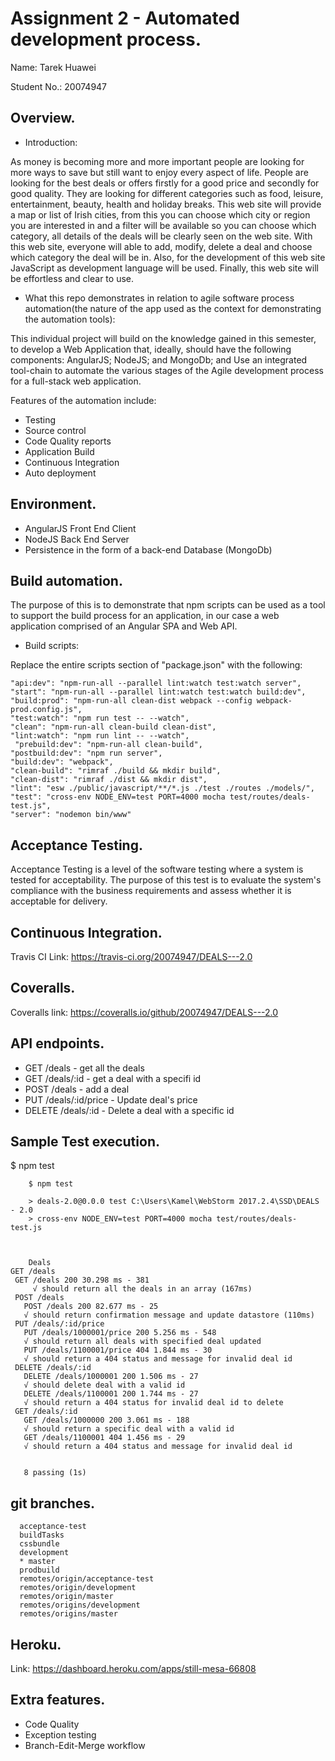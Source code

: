 # Assignment 2 - Automated development process.

Name: Tarek Huawei

Student No.: 20074947

## Overview.

 + Introduction:

As money is becoming more and more important people are looking for more ways to save but still want to enjoy every aspect of life. People are looking for the best deals or offers firstly for a good price and secondly for good quality.
They are looking for different categories such as food, leisure, entertainment, beauty, health and holiday breaks.
This web site will provide a map or list of Irish cities, from this you can choose which city or region you are interested in and a filter will be available so you can choose which category, all details of the deals will be clearly seen on the web site. With this web site, everyone will able to add, modify, delete a deal and choose which category the deal will be in. Also, for the development of this web site JavaScript as development language will be used.
Finally, this web site will be effortless and clear to use. 

+ What this repo demonstrates in relation to agile software process automation(the nature of the app used  as the context for demonstrating the automation tools):

This individual project will build on the knowledge gained in this semester, to develop a Web Application that, ideally, should have the following components: AngularJS; NodeJS; and MongoDb; and Use an integrated tool-chain to automate the various stages of the Agile development process for a full-stack web application.

Features of the automation include:
  - Testing
  - Source control
  - Code Quality reports
  - Application Build
  - Continuous Integration
  - Auto deployment

## Environment.

  - AngularJS Front End Client
  - NodeJS Back End Server
  - Persistence in the form of a back-end Database (MongoDb)

## Build automation.

The purpose of this is to demonstrate that npm scripts can be used as a tool to support the build process for an application, in our case a web application comprised of an Angular SPA and Web API. 

+ Build scripts:

Replace the entire scripts section of "package.json" with the following:

    "api:dev": "npm-run-all --parallel lint:watch test:watch server",
    "start": "npm-run-all --parallel lint:watch test:watch build:dev",
    "build:prod": "npm-run-all clean-dist webpack --config webpack-prod.config.js",
    "test:watch": "npm run test -- --watch",     
    "clean": "npm-run-all clean-build clean-dist",
    "lint:watch": "npm run lint -- --watch",
     "prebuild:dev": "npm-run-all clean-build",
    "postbuild:dev": "npm run server",
    "build:dev": "webpack",
    "clean-build": "rimraf ./build && mkdir build",
    "clean-dist": "rimraf ./dist && mkdir dist",
    "lint": "esw ./public/javascript/**/*.js ./test ./routes ./models/",
    "test": "cross-env NODE_ENV=test PORT=4000 mocha test/routes/deals-test.js", 
    "server": "nodemon bin/www"

## Acceptance Testing.

Acceptance Testing is a level of the software testing where a system is tested for acceptability. The purpose of this test is to evaluate the system's compliance with the business requirements and assess whether it is acceptable for delivery.


## Continuous Integration.

Travis CI Link: https://travis-ci.org/20074947/DEALS---2.0

## Coveralls.

Coveralls link: https://coveralls.io/github/20074947/DEALS---2.0

## API endpoints.

+ GET /deals - get all the deals
+ GET /deals/:id - get a deal with a specifi id
+ POST /deals - add a deal
+ PUT /deals/:id/price - Update deal's price
+ DELETE /deals/:id - Delete a deal with a specific id

## Sample Test execution.

  $ npm test



        $ npm test

        > deals-2.0@0.0.0 test C:\Users\Kamel\WebStorm 2017.2.4\SSD\DEALS - 2.0
        > cross-env NODE_ENV=test PORT=4000 mocha test/routes/deals-test.js



        Deals
    GET /deals
     GET /deals 200 30.298 ms - 381
         √ should return all the deals in an array (167ms)
     POST /deals
       POST /deals 200 82.677 ms - 25
       √ should return confirmation message and update datastore (110ms)
     PUT /deals/:id/price
       PUT /deals/1000001/price 200 5.256 ms - 548
       √ should return all deals with specified deal updated
       PUT /deals/1100001/price 404 1.844 ms - 30
       √ should return a 404 status and message for invalid deal id
     DELETE /deals/:id
       DELETE /deals/1000001 200 1.506 ms - 27
       √ should delete deal with a valid id
       DELETE /deals/1100001 200 1.744 ms - 27
       √ should return a 404 status for invalid deal id to delete
     GET /deals/:id
       GET /deals/1000000 200 3.061 ms - 188
       √ should return a specific deal with a valid id
       GET /deals/1100001 404 1.456 ms - 29
       √ should return a 404 status and message for invalid deal id


       8 passing (1s)

## git branches.

      acceptance-test
      buildTasks
      cssbundle
      development
      * master
      prodbuild
      remotes/origin/acceptance-test
      remotes/origin/development
      remotes/origin/master
      remotes/origins/development
      remotes/origins/master


## Heroku.

Link: https://dashboard.heroku.com/apps/still-mesa-66808

## Extra features.

+ Code Quality
+ Exception testing
+ Branch-Edit-Merge workflow